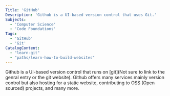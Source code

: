 ```yaml
---
Title: 'GitHub'
Description: 'Github is a UI-based version control that uses Git.'
Subjects:
  - 'Computer Science'
  - 'Code Foundations'
Tags:
  - 'GitHub'
  - 'Git'
CatalogContent:
  - "learn-git"
  - "paths/learn-how-to-build-websites"
---
```


Github is a UI-based version control that runs on [git](Not sure to link to the genral entry or the git website). Github offers many services mainly version control but also hosting for a static website, contributing to OSS (Open sourced) projects, and many more.
